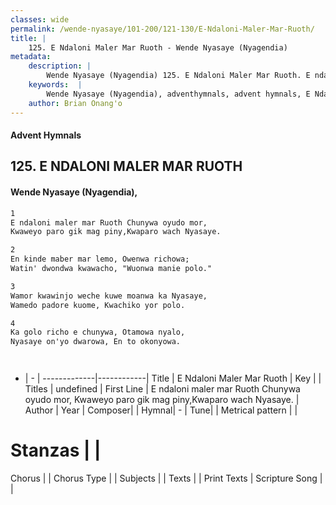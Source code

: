 ```yaml
---
classes: wide
permalink: /wende-nyasaye/101-200/121-130/E-Ndaloni-Maler-Mar-Ruoth/
title: |
    125. E Ndaloni Maler Mar Ruoth - Wende Nyasaye (Nyagendia)
metadata:
    description: |
        Wende Nyasaye (Nyagendia) 125. E Ndaloni Maler Mar Ruoth. E ndaloni maler mar Ruoth Chunywa oyudo mor, Kwaweyo paro gik mag piny,Kwaparo wach Nyasaye.  
    keywords:  |
        Wende Nyasaye (Nyagendia), adventhymnals, advent hymnals, E Ndaloni Maler Mar Ruoth, E ndaloni maler mar Ruoth Chunywa oyudo mor, Kwaweyo paro gik mag piny,Kwaparo wach Nyasaye.. 
    author: Brian Onang'o
---
```


#### Advent Hymnals
## 125. E NDALONI MALER MAR RUOTH
####  Wende Nyasaye (Nyagendia),

```txt
1
E ndaloni maler mar Ruoth Chunywa oyudo mor,
Kwaweyo paro gik mag piny,Kwaparo wach Nyasaye.

2
En kinde maber mar lemo, Owenwa richowa;
Watin' dwondwa kwawacho, "Wuonwa manie polo."

3
Wamor kwawinjo weche kuwe moanwa ka Nyasaye,
Wamedo padore kuome, Kwachiko yor polo.

4
Ka golo richo e chunywa, Otamowa nyalo,
Nyasaye on'yo dwarowa, En to okonyowa.




```

- |   -  |
-------------|------------|
Title | E Ndaloni Maler Mar Ruoth |
Key |  |
Titles | undefined |
First Line | E ndaloni maler mar Ruoth Chunywa oyudo mor, Kwaweyo paro gik mag piny,Kwaparo wach Nyasaye. |
Author | 
Year | 
Composer| |
Hymnal|  - |
Tune|  |
Metrical pattern | |
# Stanzas |  |
Chorus |  |
Chorus Type |  |
Subjects | |
Texts |  |
Print Texts | 
Scripture Song |  |
    
